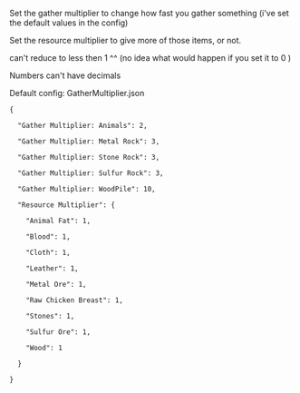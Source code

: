 Set the gather multiplier to change how fast you gather something (i've set the default values in the config)


Set the resource multiplier to give more of those items, or not.

can't reduce to less then 1 ^^ (no idea what would happen if you set it to 0 )


Numbers can't have decimals


Default config: GatherMultiplier.json

````
{

  "Gather Multiplier: Animals": 2,

  "Gather Multiplier: Metal Rock": 3,

  "Gather Multiplier: Stone Rock": 3,

  "Gather Multiplier: Sulfur Rock": 3,

  "Gather Multiplier: WoodPile": 10,

  "Resource Multiplier": {

    "Animal Fat": 1,

    "Blood": 1,

    "Cloth": 1,

    "Leather": 1,

    "Metal Ore": 1,

    "Raw Chicken Breast": 1,

    "Stones": 1,

    "Sulfur Ore": 1,

    "Wood": 1

  }

}
````